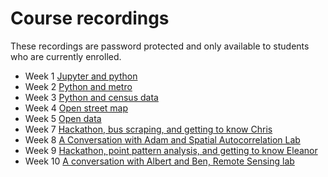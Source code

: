 # Course recordings
These recordings are password protected and only available to students who are currently enrolled.

- Week 1 [Jupyter and python](https://ucla.zoom.us/rec/share/JqmTJnDdCHl47JW6c60ElZELj5JzZrm453BzuMafM8oEYUeUD_JdcXj-T1fINBzd.BBSKVCVFVv1pPncp?startTime=1609798320000)
- Week 2 [Python and metro](https://ucla.zoom.us/rec/share/9qp-2nf2sV67m-9DQU_exWo71t56la-nz291o2rUTVUMOIfy5hPSMG-tw8M9wbDY.bvAOzcqAn2xjo1Op?startTime=1610404022000)
- Week 3 [Python and census data](https://ucla.zoom.us/rec/share/jetk0H9cm52B-etg1I4h9PKTzGjNfjjOC5v5xT11A2rzMM4cDcPH-QgOAK_YDhVi.c8vCWK1bFhj5Nq_4?startTime=1611194506000)
- Week 4 [Open street map](https://ucla.zoom.us/rec/share/s3W99zyVCT5YBV-Yb2aBZXNMTaKLWAUQhSdScc2wxli_yXAhDNHNTFrLQhMHmK3f.hJk0gOX2Q5FfKoLR?startTime=1611612449000)
- Week 5 [Open data](https://ucla.zoom.us/rec/share/zwoNWLyCL7jHCcrrPTfb-RWGZJNQ0uSzY2azEF8I_UdqtaaDCujLcavIxCJBp1a6.g75sgKFq-NUHn6J0?startTime=1612216950000)
- Week 7 [Hackathon, bus scraping, and getting to know Chris](https://ucla.zoom.us/rec/share/OlRNUWgpb-SrMUVkAr_D6F-HjYNq9hiS3OCVlD8Nln0GD-TpZQyo8SQuoRuXOxdS.4vIkjDCS1uV6X6Ia?startTime=1613613992000)
- Week 8 [A Conversation with Adam and Spatial Autocorrelation Lab](https://ucla.zoom.us/rec/share/A_e_-Z7YYaWG-ByA-rlfCNHNTekYBY1pEdSNsu-__P8-EK5mRQ-wiZD3aT747hjT.q8XfYnAkh2aW6OB9?startTime=1614031633000)
- Week 9 [Hackathon, point pattern analysis, and getting to know Eleanor](https://ucla.zoom.us/rec/share/p9pS0mH_tLGW96-iKfQVj1T46TEAGcaWZOBb_kD7CRdOPm0-xpkZhDlOUIyVQJkx.dvYA5lT1SRAIDprd?startTime=1614636368000)
- Week 10 [A conversation with Albert and Ben, Remote Sensing lab](https://ucla.zoom.us/rec/share/sSJ-XFQGZG6THIW381mwYMCLEK4aqpoTnh3o-vVmGrlVS_RXHVb4fSw_MRIZcngw.NU0bj7arl3WAOoOu?startTime=1615241038000)
